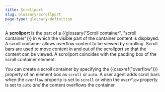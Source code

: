 ```yaml
---
title: Scrollport
slug: Glossary/Scrollport
page-type: glossary-definition
---
```


A **scrollport** is the part of a {{glossary("Scroll container", "scroll container")}} in which the visible part of the container content is displayed. A scroll container allows overflow content to be viewed by scrolling. Scroll bars are used to move content in and out of the scrollport so that the content can be viewed. A scrollport coincides with the padding box of the scroll container element.

You can create a scroll container by specifying the {{cssxref("overflow")}} property of an element box as `scroll` or `auto`. A user agent adds scroll bars when the `overflow` property is set to `scroll` or when the `overflow` property is set to `auto` _and_ the content overflows the container.
